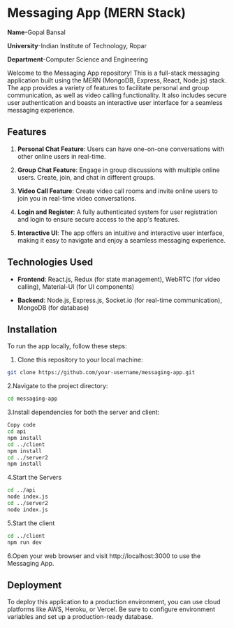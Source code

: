 # Messaging App (MERN Stack)
**Name**-Gopal Bansal

**University**-Indian Institute of Technology, Ropar

**Department**-Computer Science and Engineering

Welcome to the Messaging App repository! This is a full-stack messaging application built using the MERN (MongoDB, Express, React, Node.js) stack. The app provides a variety of features to facilitate personal and group communication, as well as video calling functionality. It also includes secure user authentication and boasts an interactive user interface for a seamless messaging experience.

## Features

1. **Personal Chat Feature**: Users can have one-on-one conversations with other online users in real-time.

2. **Group Chat Feature**: Engage in group discussions with multiple online users. Create, join, and chat in different groups.

3. **Video Call Feature**: Create video call rooms and invite online users to join you in real-time video conversations.

4. **Login and Register**: A fully authenticated system for user registration and login to ensure secure access to the app's features.

5. **Interactive UI**: The app offers an intuitive and interactive user interface, making it easy to navigate and enjoy a seamless messaging experience.

## Technologies Used

- **Frontend**: React.js, Redux (for state management), WebRTC (for video calling), Material-UI (for UI components)

- **Backend**: Node.js, Express.js, Socket.io (for real-time communication), MongoDB (for database)

## Installation

To run the app locally, follow these steps:

1. Clone this repository to your local machine:

```bash
git clone https://github.com/your-username/messaging-app.git
```
2.Navigate to the project directory:

```bash
cd messaging-app
```
3.Install dependencies for both the server and client:

```bash
Copy code
cd api
npm install
cd ../client
npm install
cd ../server2
npm install
```
4.Start the Servers
```bash
cd ../api
node index.js
cd ../server2
node index.js
```
5.Start the client
```bash
cd ../client
npm run dev
```
6.Open your web browser and visit http://localhost:3000 to use the Messaging App.

## Deployment
To deploy this application to a production environment, you can use cloud platforms like AWS, Heroku, or Vercel. Be sure to configure environment variables and set up a production-ready database.


